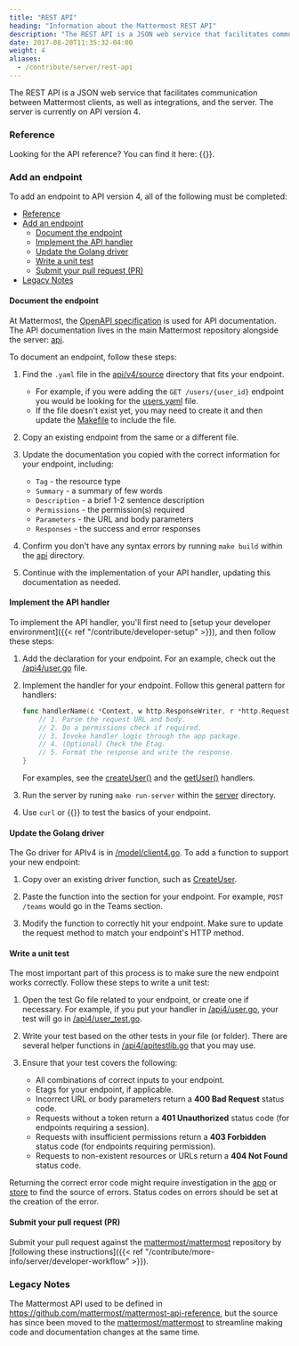 ```yaml
---
title: "REST API"
heading: "Information about the Mattermost REST API"
description: "The REST API is a JSON web service that facilitates communication between Mattermost clients, as well as integrations, and the server."
date: 2017-08-20T11:35:32-04:00
weight: 4
aliases:
  - /contribute/server/rest-api
---
```


The REST API is a JSON web service that facilitates communication between Mattermost clients, as well as integrations, and the server. The server is currently on API version 4.

### Reference

Looking for the API reference? You can find it here: {{<newtabref title="https://api.mattermost.com" href="https://api.mattermost.com">}}.

### Add an endpoint

To add an endpoint to API version 4, all of the following must be completed:

- [Reference](#reference)
- [Add an endpoint](#add-an-endpoint)
  - [Document the endpoint](#document-the-endpoint)
  - [Implement the API handler](#implement-the-api-handler)
  - [Update the Golang driver](#update-the-golang-driver)
  - [Write a unit test](#write-a-unit-test)
  - [Submit your pull request (PR)](#submit-your-pull-request-pr)
- [Legacy Notes](#legacy-notes)

#### Document the endpoint
At Mattermost, the [OpenAPI specification](https://github.com/OAI/OpenAPI-Specification/blob/master/versions/2.0.md) is used for API documentation. The API documentation lives in the main Mattermost repository alongside the server: [api](https://github.com/mattermost/mattermost/tree/master/api).

To document an endpoint, follow these steps:

1. Find the `.yaml` file in the [api/v4/source](https://github.com/mattermost/mattermost/tree/master/api/v4/source) directory that fits your endpoint.
    - For example, if you were adding the `GET /users/{user_id}` endpoint you would be looking for the [users.yaml](https://github.com/mattermost/mattermost/blob/master/api/v4/source/users.yaml) file.
    - If the file doesn't exist yet, you may need to create it and then update the [Makefile](https://github.com/mattermost/mattermost/tree/master/api/Makefile) to include the file.

2. Copy an existing endpoint from the same or a different file.

3. Update the documentation you copied with the correct information for your endpoint, including:
    - `Tag` - the resource type
    - `Summary` - a summary of few words
    - `Description` - a brief 1-2 sentence description
    - `Permissions` - the permission(s) required
    - `Parameters` - the URL and body parameters
    - `Responses` - the success and error responses

4.  Confirm you don't have any syntax errors by running `make build` within the [api](https://github.com/mattermost/mattermost/tree/master/api/) directory.

5.  Continue with the implementation of your API handler, updating this documentation as needed.

#### Implement the API handler
To implement the API handler, you'll first need to [setup your developer environment]({{< ref "/contribute/developer-setup" >}}), and then follow these steps:

1.  Add the declaration for your endpoint. For an example, check out the [/api4/user.go](https://github.com/mattermost/mattermost/blob/master/server/channels/api4/user.go) file.

2.  Implement the handler for your endpoint. Follow this general pattern for handlers:

    ```Go
    func handlerName(c *Context, w http.ResponseWriter, r *http.Request) {
        // 1. Parse the request URL and body.
        // 2. Do a permissions check if required.
        // 3. Invoke handler logic through the app package.
        // 4. (Optional) Check the Etag.
        // 5. Format the response and write the response.
    }
    ```
    For examples, see the [createUser()](https://github.com/mattermost/mattermost/blob/d693f880431741e3e1482503c4e80d6148b0f1bf/server/channels/api4/user.go#L111) and the [getUser()](https://github.com/mattermost/mattermost/blob/d693f880431741e3e1482503c4e80d6148b0f1bf/server/channels/api4/user.go#L177) handlers.

3.  Run the server by runing `make run-server` within the [server](https://github.com/mattermost/mattermost/tree/master/server/) directory.

4.  Use `curl` or {{<newtabref title="Postman" href="https://www.getpostman.com/">}} to test the basics of your endpoint.

#### Update the Golang driver
The Go driver for APIv4 is in [/model/client4.go](https://github.com/mattermost/mattermost/blob/master/server/public/model/client4.go). To add a function to support your new endpoint:

1.  Copy over an existing driver function, such as [CreateUser](https://github.com/mattermost/mattermost/blob/master/server/public/model/client4.go#L827).

2.  Paste the function into the section for your endpoint. For example, `POST /teams` would go in the Teams section.

3.  Modify the function to correctly hit your endpoint. Make sure to update the request method to match your endpoint's HTTP method.

#### Write a unit test
The most important part of this process is to make sure the new endpoint works correctly. Follow these steps to write a unit test:

1.  Open the test Go file related to your endpoint, or create one if necessary. For example, if you put your handler in [/api4/user.go](https://github.com/mattermost/mattermost/blob/master/server/channels/api4/user.go), your test will go in [/api4/user\_test.go](https://github.com/mattermost/mattermost/blob/master/server/channels/api4/user_test.go).

2.  Write your test based on the other tests in your file (or folder). There are several helper functions in [/api4/apitestlib.go](https://github.com/mattermost/mattermost/blob/master/server/channels/api4/apitestlib.go) that you may use.

3.  Ensure that your test covers the following:
    - All combinations of correct inputs to your endpoint.
    - Etags for your endpoint, if applicable.
    - Incorrect URL or body parameters return a **400 Bad Request** status code.
    - Requests without a token return a **401 Unauthorized** status code (for endpoints requiring a session).
    - Requests with insufficient permissions return a **403 Forbidden** status code (for endpoints requiring permission).
    - Requests to non-existent resources or URLs return a **404 Not Found** status code.

Returning the correct error code might require investigation in the [app](https://github.com/mattermost/mattermost/tree/master/server/channels/app) or [store](https://github.com/mattermost/mattermost/tree/master/server/channels/store) to find the source of errors. Status codes on errors should be set at the creation of the error. 

#### Submit your pull request (PR)
Submit your pull request against the [mattermost/mattermost](https://github.com/mattermost/mattermost) repository by [following these instructions]({{< ref "/contribute/more-info/server/developer-workflow" >}}).

### Legacy Notes

The Mattermost API used to be defined in https://github.com/mattermost/mattermost-api-reference, but the source has since been moved to the [mattermost/mattermost](https://github.com/mattermost/mattermost) to streamline making code and documentation changes at the same time.
